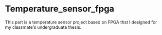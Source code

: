 # Temperature_sensor_fpga
This part is a temperature sensor project based on FPGA that I designed for my classmate's undergraduate thesis.
